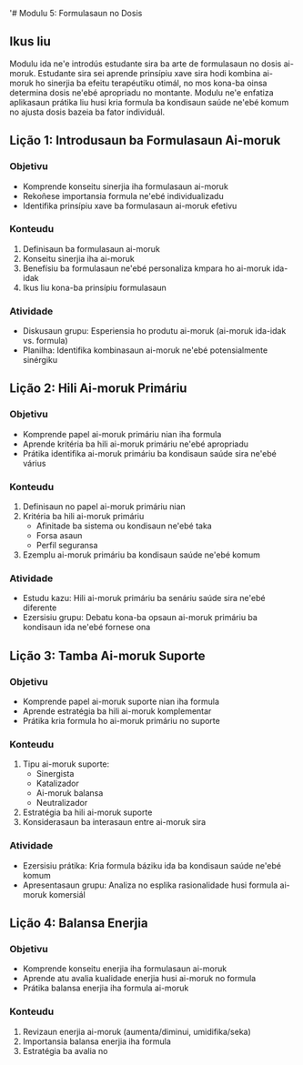 '# Modulu 5: Formulasaun no Dosis

## Ikus liu
Modulu ida ne'e introdús estudante sira ba arte de formulasaun no dosis ai-moruk. Estudante sira sei aprende prinsípiu xave sira hodi kombina ai-moruk ho sinerjia ba efeitu terapéutiku otimál, no mos kona-ba oinsa determina dosis ne'ebé apropriadu no montante. Modulu ne'e enfatiza aplikasaun prátika liu husi kria formula ba kondisaun saúde ne'ebé komum no ajusta dosis bazeia ba fator individuál.

## Lição 1: Introdusaun ba Formulasaun Ai-moruk

### Objetivu
- Komprende konseitu sinerjia iha formulasaun ai-moruk
- Rekoñese importansia formula ne'ebé individualizadu
- Identifika prinsípiu xave ba formulasaun ai-moruk efetivu

### Konteudu
1. Definisaun ba formulasaun ai-moruk
2. Konseitu sinerjia iha ai-moruk
3. Benefísiu ba formulasaun ne'ebé personaliza kmpara ho ai-moruk ida-idak
4. Ikus liu kona-ba prinsípiu formulasaun

### Atividade
- Diskusaun grupu: Esperiensia ho produtu ai-moruk (ai-moruk ida-idak vs. formula)
- Planilha: Identifika kombinasaun ai-moruk ne'ebé potensialmente sinérgiku

## Lição 2: Hili Ai-moruk Primáriu

### Objetivu
- Komprende papel ai-moruk primáriu nian iha formula
- Aprende kritéria ba hili ai-moruk primáriu ne'ebé apropriadu
- Prátika identifika ai-moruk primáriu ba kondisaun saúde sira ne'ebé várius

### Konteudu
1. Definisaun no papel ai-moruk primáriu nian
2. Kritéria ba hili ai-moruk primáriu
   - Afinitade ba sistema ou kondisaun ne'ebé taka
   - Forsa asaun
   - Perfil seguransa
3. Ezemplu ai-moruk primáriu ba kondisaun saúde ne'ebé komum

### Atividade
- Estudu kazu: Hili ai-moruk primáriu ba senáriu saúde sira ne'ebé diferente
- Ezersisiu grupu: Debatu kona-ba opsaun ai-moruk primáriu ba kondisaun ida ne'ebé fornese ona

## Lição 3: Tamba Ai-moruk Suporte

### Objetivu
- Komprende papel ai-moruk suporte nian iha formula
- Aprende estratégia ba hili ai-moruk komplementar
- Prátika kria formula ho ai-moruk primáriu no suporte

### Konteudu
1. Tipu ai-moruk suporte:
   - Sinergista
   - Katalizador
   - Ai-moruk balansa
   - Neutralizador
2. Estratégia ba hili ai-moruk suporte
3. Konsiderasaun ba interasaun entre ai-moruk sira

### Atividade
- Ezersisiu prátika: Kria formula báziku ida ba kondisaun saúde ne'ebé komum
- Apresentasaun grupu: Analiza no esplika rasionalidade husi formula ai-moruk komersiál

## Lição 4: Balansa Enerjia

### Objetivu
- Komprende konseitu enerjia iha formulasaun ai-moruk
- Aprende atu avalia kualidade enerjia husi ai-moruk no formula
- Prátika balansa enerjia iha formula ai-moruk

### Konteudu
1. Revizaun enerjia ai-moruk (aumenta/diminui, umidifika/seka)
2. Importansia balansa enerjia iha formula
3. Estratégia ba avalia no